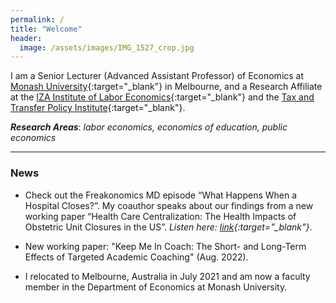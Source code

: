 ```yaml
---
permalink: /
title: "Welcome"
header:
  image: /assets/images/IMG_1527_crop.jpg
---
```


I am a Senior Lecturer (Advanced Assistant Professor) of Economics at [Monash University](https://research.monash.edu/en/persons/stefanie-fischer){:target="_blank"} in Melbourne, and a Research Affiliate at the [IZA Institute of Labor Economics](https://www.iza.org/){:target="_blank"} and the [Tax and Transfer Policy Institute](https://taxpolicy.crawford.anu.edu.au/){:target="_blank"}.  

***Research Areas***: *labor economics, economics of education, public economics*

---

### News

- Check out the Freakonomics MD episode “What Happens When a Hospital Closes?”. My coauthor speaks about our findings from a new working paper “Health Care Centralization: The Health Impacts of Obstetric Unit Closures in the US”. *Listen here: [link]([https://drive.google.com/file/d/1NmMqDfwAdqKMr2RttZgEjG0U4B2NFdFy/view?usp=sharing](https://freakonomics.com/podcast/what-happens-when-a-hospital-closes/)](https://freakonomics.com/podcast/what-happens-when-a-hospital-closes/)){:target="_blank"}*.

- New working paper: "Keep Me In Coach: The Short- and Long-Term Effects of Targeted Academic Coaching" (Aug. 2022).

- I relocated to Melbourne, Australia in July 2021 and am now a faculty member in the Department of Economics at Monash University. 
